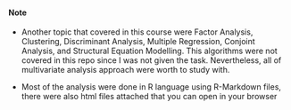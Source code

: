 #### Note

- Another topic that covered in this course were Factor Analysis, Clustering, Discriminant Analysis, Multiple Regression, Conjoint Analysis, and Structural Equation Modelling. This algorithms were not covered in this repo since I was not given the task. Nevertheless, all of multivariate analysis approach were worth to study with.

- Most of the analysis were done in R language using R-Markdown files, there were also html files attached that you can open in your browser 
